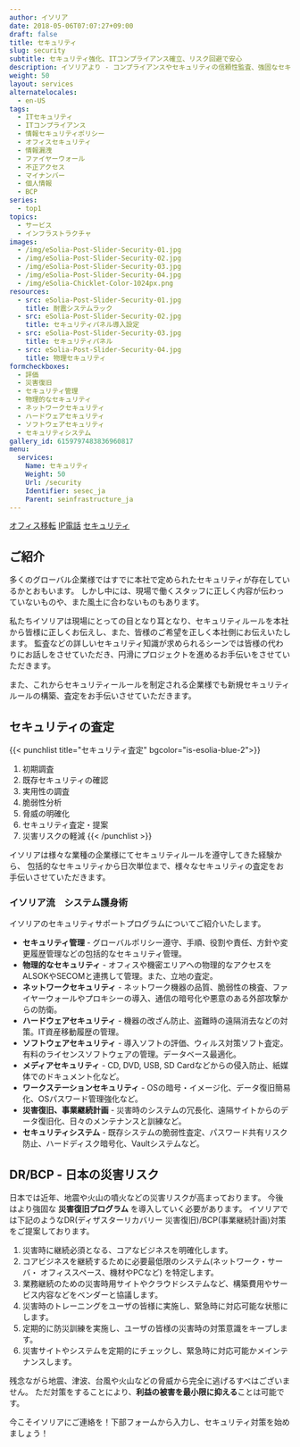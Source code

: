 ```yaml
---
author: イソリア
date: 2018-05-06T07:07:27+09:00
draft: false
title: セキュリティ
slug: security
subtitle: セキュリティ強化、ITコンプライアンス確立、リスク回避で安心
description: イソリアより - コンプライアンスやセキュリティの信頼性監査、強固なセキュリティをソフト＆ハードにて実装。システムも心もセキュアに。
weight: 50
layout: services
alternatelocales:
  - en-US
tags:
  - ITセキュリティ
  - ITコンプライアンス
  - 情報セキュリティポリシー
  - オフィスセキュリティ
  - 情報漏洩
  - ファイヤーウォール
  - 不正アクセス
  - マイナンバー
  - 個人情報
  - BCP
series:
  - top1
topics:
  - サービス
  - インフラストラクチャ
images:
  - /img/eSolia-Post-Slider-Security-01.jpg
  - /img/eSolia-Post-Slider-Security-02.jpg
  - /img/eSolia-Post-Slider-Security-03.jpg
  - /img/eSolia-Post-Slider-Security-04.jpg  
  - /img/eSolia-Chicklet-Color-1024px.png
resources:
  - src: eSolia-Post-Slider-Security-01.jpg
    title: 耐震システムラック
  - src: eSolia-Post-Slider-Security-02.jpg
    title: セキュリティパネル導入設定
  - src: eSolia-Post-Slider-Security-03.jpg
    title: セキュリティパネル
  - src: eSolia-Post-Slider-Security-04.jpg 
    title: 物理セキュリティ
formcheckboxes:
  - 評価
  - 災害復旧
  - セキュリティ管理
  - 物理的なセキュリティ
  - ネットワークセキュリティ
  - ハードウェアセキュリティ
  - ソフトウェアセキュリティ
  - セキュリティシステム
gallery_id: 6159797483836960817
menu:
  services:
    Name: セキュリティ
    Weight: 50
    Url: /security
    Identifier: sesec_ja
    Parent: seinfrastructure_ja
---
```


<div class="buttons has-addons is-hidden-tablet">
  <a class="button" href="/infrastructure"><span class="icon"><i class="fas fa-anchor"></i></span></a>
  <a class="button" href="/office-moves">オフィス移転</a>
  <a class="button" href="/telephone">IP電話</a>
  <a class="button is-active" href="/security">セキュリティ</a>
</div>

## ご紹介

多くのグローバル企業様ではすでに本社で定められたセキュリティが存在しているかとおもいます。
しかし中には、現場で働くスタッフに正しく内容が伝わっていないものや、また風土に合わないものもあります。

私たちイソリアは現場にとっての目となり耳となり、セキュリティルールを本社から皆様に正しくお伝えし、また、皆様のご希望を正しく本社側にお伝えいたします。
監査などの詳しいセキュリティ知識が求められるシーンでは皆様の代わりにお話しをさせていただき、円滑にプロジェクトを進めるお手伝いをさせていただきます。

また、これからセキュリティールールを制定される企業様でも新規セキュリティルールの構築、査定をお手伝いさせていただきます。

## セキュリティの査定

{{< punchlist title="セキュリティ査定" bgcolor="is-esolia-blue-2">}}
1. 初期調査
1. 既存セキュリティの確認
1. 実用性の調査
1. 脆弱性分析
1. 脅威の明確化
1. セキュリティ査定・提案
1. 災害リスクの軽減
{{< /punchlist >}}

イソリアは様々な業種の企業様にてセキュリティルールを遵守してきた経験から、
包括的なセキュリティから日次単位まで、様々なセキュリティの査定をお手伝いさせていただきます。

### イソリア流　システム護身術

イソリアのセキュリティサポートプログラムについてご紹介いたします。

* **セキュリティ管理** - グローバルポリシー遵守、手順、役割や責任、方針や変更履歴管理などの包括的なセキュリティ管理。
* **物理的なセキュリティ** - オフィスや機密エリアへの物理的なアクセスをALSOKやSECOMと連携して管理。また、立地の査定。
* **ネットワークセキュリティ** - ネットワーク機器の品質、脆弱性の検査、ファイヤーウォールやプロキシーの導入、通信の暗号化や悪意のある外部攻撃からの防衛。
* **ハードウェアセキュリティ** - 機器の改ざん防止、盗難時の遠隔消去などの対策。IT資産移動履歴の管理。
* **ソフトウェアセキュリティ** - 導入ソフトの評価、ウィルス対策ソフト査定。有料のライセンスソフトウェアの管理。データベース最適化。
* **メディアセキュリティ** - CD, DVD, USB, SD Cardなどからの侵入防止、紙媒体でのドキュメント化など。
* **ワークステーションセキュリティ** - OSの暗号・イメージ化、データ復旧簡易化、OSパスワード管理強化など。
* **災害復旧、事業継続計画** - 災害時のシステムの冗長化、遠隔サイトからのデータ復旧化、日々のメンテナンスと訓練など。
* **セキュリティシステム** - 既存システムの脆弱性査定、パスワード共有リスク防止、ハードディスク暗号化、Vaultシステムなど。

## DR/BCP - 日本の災害リスク

日本では近年、地震や火山の噴火などの災害リスクが高まっております。
今後はより強固な **災害復旧プログラム** を導入していく必要があります。
イソリアでは下記のようなDR(ディザスターリカバリー 災害復旧)/BCP(事業継続計画)対策をご提案しております。

1. 災害時に継続必須となる、コアなビジネスを明確化します。
1. コアビジネスを継続するために必要最低限のシステム(ネットワーク・サーバ・ オフィススペース、機材やPCなど) を特定します。
1. 業務継続のための災害時用サイトやクラウドシステムなど、構築費用やサービス内容などをベンダーと協議します。
1. 災害時のトレーニングをユーザの皆様に実施し、緊急時に対応可能な状態にします。
1. 定期的に防災訓練を実施し、ユーザの皆様の災害時の対策意識をキープします。
1. 災害サイトやシステムを定期的にチェックし、緊急時に対応可能かメインテナンスします。

残念ながら地震、津波、台風や火山などの脅威から完全に逃げるすべはございません。
ただ対策をすることにより、**利益の被害を最小限に抑える**ことは可能です。

今こそイソリアにご連絡を！下部フォームから入力し、セキュリティ対策を始めましょう！
